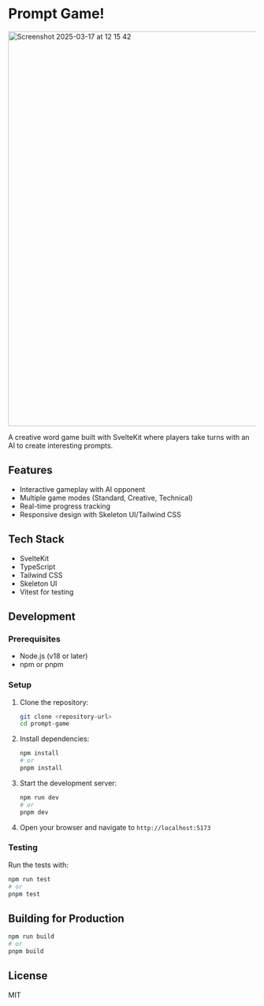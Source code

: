 # Prompt Game!
<img width="801" alt="Screenshot 2025-03-17 at 12 15 42" src="https://github.com/user-attachments/assets/533812ea-e612-456c-a9f6-7578468c97ae" />


A creative word game built with SvelteKit where players take turns with an AI to create interesting prompts.

## Features

- Interactive gameplay with AI opponent
- Multiple game modes (Standard, Creative, Technical)
- Real-time progress tracking
- Responsive design with Skeleton UI/Tailwind CSS

## Tech Stack

- SvelteKit
- TypeScript
- Tailwind CSS
- Skeleton UI
- Vitest for testing

## Development

### Prerequisites

- Node.js (v18 or later)
- npm or pnpm

### Setup

1. Clone the repository:
   ```bash
   git clone <repository-url>
   cd prompt-game
   ```

2. Install dependencies:
   ```bash
   npm install
   # or
   pnpm install
   ```

3. Start the development server:
   ```bash
   npm run dev
   # or
   pnpm dev
   ```

4. Open your browser and navigate to `http://localhost:5173`

### Testing

Run the tests with:

```bash
npm run test
# or
pnpm test
```

## Building for Production

```bash
npm run build
# or
pnpm build
```

## License

MIT
